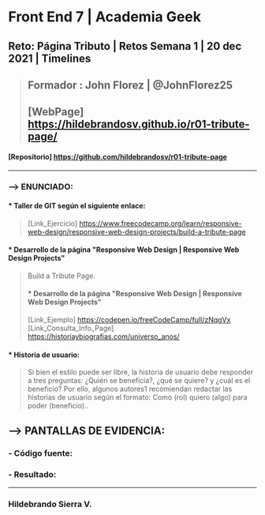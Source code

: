# Front End 7 | Academia Geek
## Reto: Página Tributo | Retos Semana 1 | 20 dec 2021 | Timelines

> ## Formador : John Florez | @JohnFlorez25
> ## [WebPage] https://hildebrandosv.github.io/r01-tribute-page/
#### [Repositorio] https://github.com/hildebrandosv/r01-tribute-page
___
### --> ENUNCIADO:
#### * Taller de GIT según el siguiente enlace:
> [Link_Ejercicio] https://www.freecodecamp.org/learn/responsive-web-design/responsive-web-design-projects/build-a-tribute-page
#### * Desarrollo de la página "Responsive Web Design | Responsive Web Design Projects"
> Build a Tribute Page.
> #### * Desarrollo de la página "Responsive Web Design | Responsive Web Design Projects"
> [Link_Ejemplo] https://codepen.io/freeCodeCamp/full/zNqgVx
> [Link_Consulta_Info_Page] https://historiaybiografias.com/universo_anos/

#### * Historia de usuario:
> Si bien el estilo puede ser libre, la historia de usuario debe responder a tres preguntas: ¿Quién se beneficia?, ¿qué se quiere? y ¿cuál es el beneficio? Por ello, algunos autores1​ recomiendan redactar las historias de usuario según el formato: Como (rol) quiero (algo) para poder (beneficio)..


## --> PANTALLAS DE EVIDENCIA:

### - Código fuente:

### - Resultado:

___
### Hildebrando Sierra V.

